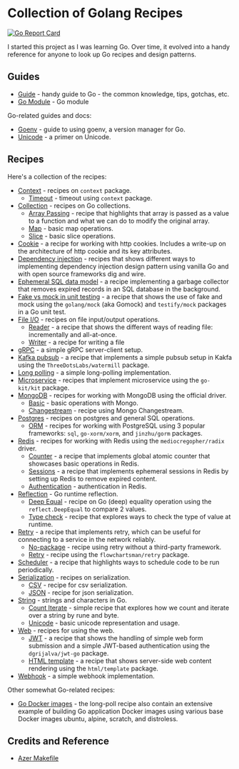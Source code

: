 # Collection of Golang Recipes

[![Go Report Card](https://goreportcard.com/badge/github.com/cybersamx/go-recipes)](https://goreportcard.com/report/github.com/cybersamx/go-recipes)

I started this project as I was learning Go. Over time, it evolved into a handy reference for anyone to look up Go recipes and design patterns.

## Guides

* [Guide](docs/guide.md) - handy guide to Go - the common knowledge, tips, gotchas, etc.
* [Go Module](docs/module.md) - Go module

Go-related guides and docs:

* [Goenv](docs/goenv.md) - guide to using goenv, a version manager for Go.
* [Unicode](docs/unicode.md) - a primer on Unicode.

## Recipes

Here's a collection of the recipes:

* [Context](context) - recipes on `context` package.
  * [Timeout](context/timeout) - timeout using `context` package.
* [Collection](collection) - recipes on Go collections.
  * [Array Passing](collection/array-passing) - recipe that highlights that array is passed as a value to a function and what we can do to modify the original array.
  * [Map](collection/map) - basic map operations.
  * [Slice](collection/slice) - basic slice operations.
* [Cookie](cookie) - a recipe for working with http cookies. Includes a write-up on the architecture of http cookie and its key attributes.
* [Dependency injection](di) - recipes that shows different ways to implementing dependency injection design pattern using vanilla Go and with open source frameworks dig and wire.
* [Ephemeral SQL data model](ephemeral-sql-data) - a recipe implementing a garbage collector that removes expired records in an SQL database in the background.
* [Fake vs mock in unit testing](fake-mock) - a recipe that shows the use of fake and mock using the `golang/mock` (aka Gomock) and `testify/mock` packages in a Go unit test.
* [File I/O](io) - recipes on file input/output operations.
  * [Reader](reader) - a recipe that shows the different ways of reading file: incrementally and all-at-once.
  * [Writer](writer) - a recipe for writing a file
* [gRPC](grpc) - a simple gRPC server-client setup.
* [Kafka pubsub](kafka-pubsub) - a recipe that implements a simple pubsub setup in Kakfa using the `ThreeDotsLabs/watermill` package.
* [Long polling](long-poll) - a simple long-polling implementation.
* [Microservice](microservice) - recipes that implement microservice using the `go-kit/kit` package.
* [MongoDB](mongo) - recipes for working with MongoDB using the official driver.
  * [Basic](mongo/basic) - basic operations with Mongo.
  * [Changestream](mongo/change-stream) - recipe using Mongo Changestream.
* [Postgres](postgres) - recipes on postgres and general SQL operations.
  * [ORM](postgres/orm-sql) - recipes for working with PostgreSQL using 3 popular frameworks: `sql`, `go-xorm/xorm`, and `jinzhu/gorm` packages.
* [Redis](redis) - recipes for working with Redis using the `mediocregopher/radix` driver.
  * [Counter](redis/counter) - a recipe that implements global atomic counter that showcases basic operations in Redis.
  * [Sessions](redis/sessions) - a recipe that implements ephemeral sessions in Redis by setting up Redis to remove expired content.
  * [Authentication](auth) - authentication in Redis.
* [Reflection](reflect) - Go runtime reflection.
  * [Deep Equal](equality) - recipe on Go (deep) equality operation using the `reflect.DeepEqual` to compare 2 values.
  * [Type check](typecheck) - recipe that explores ways to check the type of value at runtime.
* [Retry](retry) - a recipe that implements retry, which can be useful for connecting to a service in the network reliably.
  * [No-package](retry/no-package) - recipe using retry without a third-party framework.
  * [Retry](retry/retry) - recipe using the `flowchartsman/retry` package.
* [Scheduler](scheduler) - a recipe that highlights ways to schedule code to be run periodically.
* [Serialization](serialization) - recipes on serialization.
  * [CSV](serialization/csv) - recipe for csv serialization.
  * [JSON](serialization/json) - recipe for json serialization.
* [String](string) - strings and characters in Go.
  * [Count Iterate](string/count-iterate) - simple recipe that explores how we count and iterate over a string by rune and byte.
  * [Unicode](string/unicode) - basic unicode representation and usage.
* [Web](web) - recipes for using the web.
  * [JWT](web/jwt) - a recipe that shows the handling of simple web form submission and a simple JWT-based authentication using the `dgrijalva/jwt-go` package.
  * [HTML template](web/html-template) - a recipe that shows server-side web content rendering using the `html/template` package.
* [Webhook](webhook) - a simple webhook implementation.

Other somewhat Go-related recipes:

* [Go Docker images](long-poll) - the long-poll recipe also contain an extensive example of building Go application Docker images using various base Docker images ubuntu, alpine, scratch, and distroless.

## Credits and Reference

* [Azer Makefile](https://github.com/azer/go-makefile-example/blob/master/Makefile)
